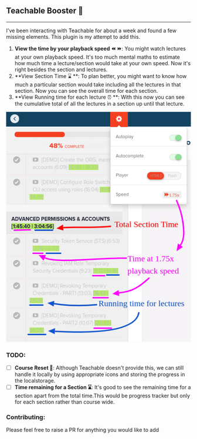 ## Teachable Booster 🚀 
---
 
I've been interacting with Teachable for about a week and found a few missing elements. This plugin is my attempt to add this.
 
1. **View the time by your playback speed ⏪ ⏩**: You might watch lectures at your own playback speed. It's too much mental maths to estimate how much time a lecture/section would take at your own speed. Now it's right besides the section and lectures.
2. **View Section Time ⌛ **: To plan better, you might want to know how much a particular section would take including all the lectures in that section. Now you can see the overall time for each section.
3. **View Running time for each lecture ⏰ **: With this now you can see the cumulative total of all the lectures in a section up until that lecture.
 
![teachable booster demo](./images/demo.png)
 
### TODO:

- [ ] **Course Reset 🤯**: Although Teachable doesn't provide this, we can still handle it locally by using appropriate icons and storing the progress in the localstorage.
- [ ] **Time remaining for a Section ⌛**: It's good to see the remaining time for a section apart from the total time.This would be progress tracker but only for each section rather than course wide.

### Contributing:

Please feel free to raise a PR for anything you would like to add
